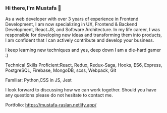 ### Hi there,I'm Mustafa 👋 

As a web developer with over 3 years of experience in Frontend Development,
I am now specializing in UX, Frontend & Backend Development, React.JS, and Software Architecture.
In my life career, I was responsible for developing new ideas and transforming them into products, I am confident that I can actively contribute and develop your business.

I keep learning new techniques and yes, deep down I am a die-hard gamer :)


Technical Skills
Proficient:React, Redux, Redux-Saga, Hooks, ES6, Express, PostgreSQL, Firebase, MongoDB, scss, Webpack, Git

Familiar: Python,CSS in JS, Jest

I look forward to discussing how we can work together.
Should you have any questions please do not hesitate to contact me.

Portfolio: https://mustafa-raslan.netlify.app/
<!--

**Mostafa-Ragab/Mostafa-Ragab** is a ✨ _special_ ✨ repository because its `README.md` (this file) appears on your GitHub profile.

Here are some ideas to get you started:

\
- 🔭 I’m currently working on Upwork
- 🌱 I’m currently learning React native
- 👯 I’m looking to collaborate on open source projects
- 🤔 I’m looking for help with ...
- 💬 Ask me about ...
- 📫 How to reach me: mostafaragab373@gmail.com
- 😄 Pronouns: ...
- ⚡ Fun fact: ...
-->
